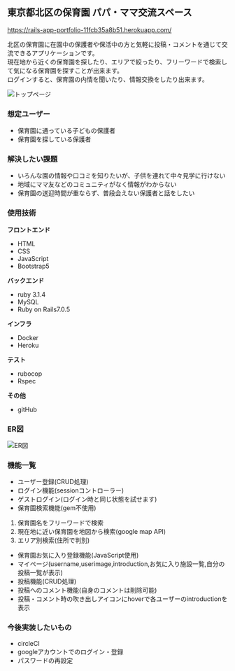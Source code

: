 ## 東京都北区の保育園 パパ・ママ交流スペース
https://rails-app-portfolio-11fcb35a8b51.herokuapp.com/

北区の保育園に在園中の保護者や保活中の方と気軽に投稿・コメントを通じて交流できるアプリケーションです。  
現在地から近くの保育園を探したり、エリアで絞ったり、フリーワードで検索して気になる保育園を探すことが出来ます。  
ログインすると、保育園の内情を聞いたり、情報交換をしたり出来ます。  


![トップページ](./%E5%8C%97%E5%8C%BA%E3%81%AE%E4%BF%9D%E8%82%B2%E5%9C%92%E3%83%91%E3%83%91%E3%83%BB%E3%83%9E%E3%83%9E%E4%BA%A4%E6%B5%81%E3%82%B9%E3%83%9A%E3%83%BC%E3%82%B9.png)

### 想定ユーザー
- 保育園に通っている子どもの保護者
- 保育園を探している保護者

### 解決したい課題
- いろんな園の情報や口コミを知りたいが、子供を連れて中々見学に行けない  
- 地域にママ友などのコミュニティがなく情報がわからない  
- 保育園の送迎時間が重ならず、普段会えない保護者と話をしたい  

### 使用技術
**フロントエンド**
- HTML
- CSS
- JavaScript
- Bootstrap5

**バックエンド**
- ruby 3.1.4
- MySQL
- Ruby on Rails7.0.5

**インフラ**
- Docker
- Heroku

**テスト**
- rubocop
- Rspec

**その他**
- gitHub

### ER図
![ER図](https://github.com/ayaka126/rails_app_portfolio/assets/125426841/7d607093-fbde-4ed9-87ba-8cfa438b1ea7)

### 機能一覧
- ユーザー登録(CRUD処理)
- ログイン機能(sessionコントローラー)
- ゲストログイン(ログイン時と同じ状態を試せます)
- 保育園検索機能(gem不使用)
1) 保育園名をフリーワードで検索
2) 現在地に近い保育園を地図から検索(google map API)
3) エリア別検索(住所で判別)
- 保育園お気に入り登録機能(JavaScript使用)
- マイページ(username,userimage,introduction,お気に入り施設一覧,自分の投稿一覧が表示)
- 投稿機能(CRUD処理)
- 投稿へのコメント機能(自身のコメントは削除可能)
- 投稿・コメント時の吹き出しアイコンにhoverで各ユーザーのintroductionを表示

### 今後実装したいもの
- circleCI
- googleアカウントでのログイン・登録
- パスワードの再設定
